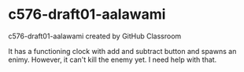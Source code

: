 # c576-draft01-aalawami
c576-draft01-aalawami created by GitHub Classroom


It has a functioning clock with add and subtract button and spawns an enimy.
However, it can't kill the enemy yet. I need help with that.
